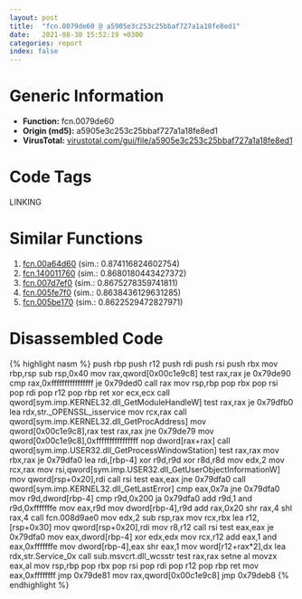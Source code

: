 ```yaml
---
layout: post
title:  "fcn.0079de60 @ a5905e3c253c25bbaf727a1a18fe8ed1"
date:   2021-08-30 15:52:19 +0300
categories: report
index: false
---
```


# Generic Information
- **Function:** fcn.0079de60
- **Origin (md5):** a5905e3c253c25bbaf727a1a18fe8ed1
- **VirusTotal:** [virustotal.com/gui/file/a5905e3c253c25bbaf727a1a18fe8ed1][virustotal_ref]

# Code Tags
<span class="tag" id="LINKING">LINKING</span>


# Similar Functions

1. [fcn.00a64d60][similar_1_ref] (sim.: 0.874116824602754)
2. [fcn.140011760][similar_2_ref] (sim.: 0.8680180443427372)
3. [fcn.007d7ef0][similar_3_ref] (sim.: 0.8675278359741811)
4. [fcn.005fe7f0][similar_4_ref] (sim.: 0.8638436129631285)
5. [fcn.005be170][similar_5_ref] (sim.: 0.8622529472827971)


# Disassembled Code

{% highlight nasm %}
push rbp
push r12
push rdi
push rsi
push rbx
mov rbp,rsp
sub rsp,0x40
mov rax,qword[0x00c1e9c8]
test rax,rax
je 0x79de90
cmp rax,0xffffffffffffffff
je 0x79ded0
call rax
mov rsp,rbp
pop rbx
pop rsi
pop rdi
pop r12
pop rbp
ret 
xor ecx,ecx
call qword[sym.imp.KERNEL32.dll_GetModuleHandleW]
test rax,rax
je 0x79dfb0
lea rdx,str._OPENSSL_isservice
mov rcx,rax
call qword[sym.imp.KERNEL32.dll_GetProcAddress]
mov qword[0x00c1e9c8],rax
test rax,rax
jne 0x79de79
mov qword[0x00c1e9c8],0xffffffffffffffff
nop dword[rax+rax]
call qword[sym.imp.USER32.dll_GetProcessWindowStation]
test rax,rax
mov rbx,rax
je 0x79dfa0
lea rdi,[rbp-4]
xor r9d,r9d
xor r8d,r8d
mov edx,2
mov rcx,rax
mov rsi,qword[sym.imp.USER32.dll_GetUserObjectInformationW]
mov qword[rsp+0x20],rdi
call rsi
test eax,eax
jne 0x79dfa0
call qword[sym.imp.KERNEL32.dll_GetLastError]
cmp eax,0x7a
jne 0x79dfa0
mov r9d,dword[rbp-4]
cmp r9d,0x200
ja 0x79dfa0
add r9d,1
and r9d,0xfffffffe
mov eax,r9d
mov dword[rbp-4],r9d
add rax,0x20
shr rax,4
shl rax,4
call fcn.008d9ae0
mov edx,2
sub rsp,rax
mov rcx,rbx
lea r12,[rsp+0x30]
mov qword[rsp+0x20],rdi
mov r8,r12
call rsi
test eax,eax
je 0x79dfa0
mov eax,dword[rbp-4]
xor edx,edx
mov rcx,r12
add eax,1
and eax,0xfffffffe
mov dword[rbp-4],eax
shr eax,1
mov word[r12+rax*2],dx
lea rdx,str.Service_0x
call sub.msvcrt.dll_wcsstr
test rax,rax
setne al
movzx eax,al
mov rsp,rbp
pop rbx
pop rsi
pop rdi
pop r12
pop rbp
ret 
mov eax,0xffffffff
jmp 0x79de81
mov rax,qword[0x00c1e9c8]
jmp 0x79deb8
{% endhighlight %}


[similar_1_ref]: /report/fcn.00a64d60@a5905e3c253c25bbaf727a1a18fe8ed1
[similar_2_ref]: /report/fcn.140011760@a5e8b4820319974b4ce1027132e98e27
[similar_3_ref]: /report/fcn.007d7ef0@a5905e3c253c25bbaf727a1a18fe8ed1
[similar_4_ref]: /report/fcn.005fe7f0@a5905e3c253c25bbaf727a1a18fe8ed1
[similar_5_ref]: /report/fcn.005be170@c92f0480e2fbc88393d2c65c08a235e0
[virustotal_ref]: https://www.virustotal.com/gui/file/a5905e3c253c25bbaf727a1a18fe8ed1